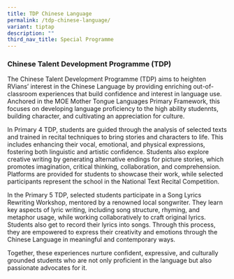 ```yaml
---
title: TDP Chinese Language
permalink: /tdp-chinese-language/
variant: tiptap
description: ""
third_nav_title: Special Programme
---
```

<h3><strong>Chinese Talent Development Programme (TDP)</strong></h3>
<p>The Chinese Talent Development Programme (TDP) aims to heighten RVians’
interest in the Chinese Language by providing enriching out-of-classroom
experiences that build confidence and interest in language use. Anchored
in the MOE Mother Tongue Languages Primary Framework, this focuses on developing
language proficiency to the high ability studennts, building character,
and cultivating an appreciation for culture.</p>
<p>In Primary 4 TDP, students are guided through the analysis of selected
texts and trained in recital techniques to bring stories and characters
to life. This includes enhancing their vocal, emotional, and physical expressions,
fostering both linguistic and artistic confidence. Students also explore
creative writing by generating alternative endings for picture stories,
which promotes imagination, critical thinking, collaboration, and comprehension.
Platforms are provided for students to showcase their work, while selected
participants represent the school in the National Text Recital Competition.</p>
<p>In the Primary 5 TDP, selected students participate in a Song Lyrics Rewriting
Workshop, mentored by a renowned local songwriter. They learn key aspects
of lyric writing, including song structure, rhyming, and metaphor usage,
while working collaboratively to craft original lyrics. Students also get
to record their lyrics into songs. Through this process, they are empowered
to express their creativity and emotions through the Chinese Language in
meaningful and contemporary ways.</p>
<p>Together, these experiences nurture confident, expressive, and culturally
grounded students who are not only proficient in the language but also
passionate advocates for it.</p>
<p>&nbsp;</p>
